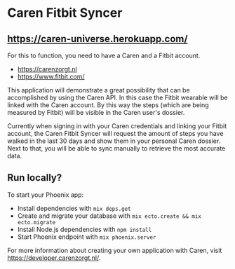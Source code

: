 # Caren Fitbit Syncer
## https://caren-universe.herokuapp.com/

For this to function, you need to have a Caren and a Fitbit account.
* https://carenzorgt.nl
* https://www.fitbit.com/

This application will demonstrate a great possibility that can be accomplished by using the Caren API. In this case the Fitbit wearable will be linked with the Caren account. By this way the steps (which are being measured by Fitbit) will be visible in the Caren user's dossier.

Currently when signing in with your Caren credentials and linking your Fitbit account, the Caren Fitbit Syncer will request the amount of steps you have walked in the last 30 days and show them in your personal Caren dossier. Next to that, you will be able to sync manually to retrieve the most accurate data.

## Run locally?
To start your Phoenix app:

  * Install dependencies with `mix deps.get`
  * Create and migrate your database with `mix ecto.create && mix ecto.migrate`
  * Install Node.js dependencies with `npm install`
  * Start Phoenix endpoint with `mix phoenix.server`

For more information about creating your own application with Caren, visit https://developer.carenzorgt.nl/.
